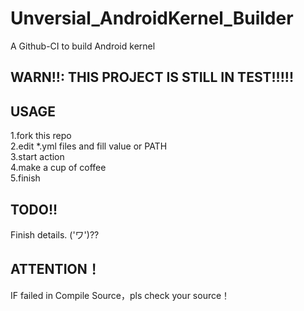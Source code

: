 # Unversial_AndroidKernel_Builder
A Github-CI to build Android kernel

## WARN!!:  THIS PROJECT IS STILL IN TEST!!!!! ##

## USAGE ##
1.fork this repo<br>
2.edit *.yml files and fill value or PATH<br>
3.start action<br>
4.make a cup of coffee<br>
5.finish

## TODO!! ##
Finish details.  ('ワ')??

## ATTENTION！ ##
IF failed in Compile Source，pls check your source！
